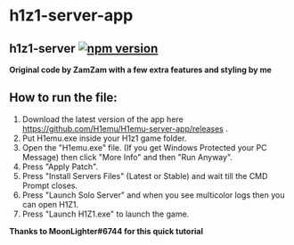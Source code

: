 # h1z1-server-app
## h1z1-server [![npm version](http://img.shields.io/npm/v/h1z1-server.svg?style=flat)](https://npmjs.org/package/h1z1-server "View this project on npm")

**Original code by ZamZam with a few extra features and styling by me** 


## How to run the file:
1. Download the latest version of the app here https://github.com/H1emu/H1emu-server-app/releases .
2. Put H1emu.exe inside your H1z1 game folder.
3. Open the "H1emu.exe" file.
(If you get Windows Protected your PC Message) then click "More Info" and then "Run Anyway".
4. Press "Apply Patch".
5. Press "Install Servers Files" (Latest or Stable) and wait till the CMD Prompt closes.
6. Press "Launch Solo Server" and when you see multicolor logs then you can open H1Z1.
7. Press "Launch H1Z1.exe" to launch the game.

**Thanks to MoonLighter#6744 for this quick tutorial** 

